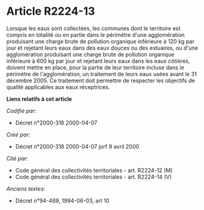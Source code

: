 # Article R2224-13

Lorsque les eaux sont collectées, les communes dont le territoire est compris en totalité ou en partie dans le périmètre
d'une agglomération produisant une charge brute de pollution organique inférieure à 120 kg par jour et rejetant leurs eaux
dans des eaux douces ou des estuaires, ou d'une agglomération produisant une charge brute de pollution organique inférieure à
600 kg par jour et rejetant leurs eaux dans les eaux côtières, doivent mettre en place, pour la partie de leur territoire
incluse dans le périmètre de l'agglomération, un traitement de leurs eaux usées avant le 31 décembre 2005. Ce traitement doit
permettre de respecter les objectifs de qualité applicables aux eaux réceptrices.

**Liens relatifs à cet article**

_Codifié par_:

  - Décret n°2000-318 2000-04-07

_Créé par_:

  - Décret n°2000-318 2000-04-07 jorf 9 avril 2000

_Cité par_:

  - Code général des collectivités territoriales - art. R2224-12 (M)
  - Code général des collectivités territoriales - art. R2224-14 (V)

_Anciens textes_:

  - Décret n°94-469, 1994-06-03, art 10
